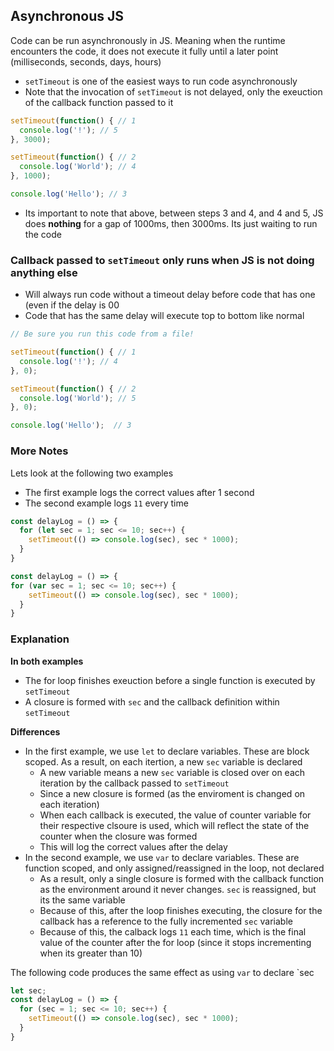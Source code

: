 ## Asynchronous JS ##
Code can be run asynchronously in JS. Meaning when the runtime encounters the code, it does not execute it fully until a later point (milliseconds, seconds, days, hours)
- `setTimeout` is one of the easiest ways to run code asynchronously
- Note that the invocation of `setTimeout` is not delayed, only the exeuction of the callback function passed to it

```javascript
setTimeout(function() { // 1
  console.log('!'); // 5
}, 3000);

setTimeout(function() { // 2
  console.log('World'); // 4
}, 1000);

console.log('Hello'); // 3
```

- Its important to note that above, between steps 3 and 4, and 4 and 5, JS does **nothing** for a gap of 1000ms, then 3000ms. Its just waiting to run the code

### Callback passed to `setTimeout` only runs when JS is not doing anything else ###
- Will always run code without a timeout delay before code that has one (even if the delay is 00
- Code that has the same delay will execute top to bottom like normal
```javascript
// Be sure you run this code from a file!

setTimeout(function() { // 1
  console.log('!'); // 4
}, 0);

setTimeout(function() { // 2
  console.log('World'); // 5
}, 0);

console.log('Hello');  // 3
```

### More Notes ###
Lets look at the following two examples
- The first example logs the correct values after 1 second
- The second example logs `11` every time
```javascript
const delayLog = () => {
  for (let sec = 1; sec <= 10; sec++) {
    setTimeout(() => console.log(sec), sec * 1000);
  }
}
```
```javascript
const delayLog = () => {
for (var sec = 1; sec <= 10; sec++) {
    setTimeout(() => console.log(sec), sec * 1000);
  }
}
```

### Explanation ###
**In both examples**
- The for loop finishes exeuction before a single function is executed by `setTimeout`
- A closure is formed with `sec` and the callback definition within `setTimeout`

**Differences**
- In the first example, we use `let` to declare variables. These are block scoped. As a result, on each itertion, a new `sec` variable is declared
  - A new variable means a new `sec` variable is closed over on each iteration by the callback passed to `setTimeout`
  - Since a new closure is formed (as the enviroment is changed on each iteration)
  - When each callback is executed, the value of counter variable for their respective clsoure is used, which will reflect the state of the counter when the closure   was formed
  - This will log the correct values after the delay
- In the second example, we use `var` to declare variables. These are function scoped, and only assigned/reassigned in the loop, not declared
  - As a result, only a single closure is formed with the callback function as the environment around it never changes. `sec` is reassigned, but its the same variable
  - Because of this, after the loop finishes executing, the closure for the callback has a reference to the fully incremented `sec` variable
  - Because of this, the calback logs `11` each time, which is the final value of the counter after the for loop (since it stops incrementing when its greater than 10)

The following code produces the same effect as using `var` to declare `sec
```javascript
let sec;
const delayLog = () => {
  for (sec = 1; sec <= 10; sec++) {
    setTimeout(() => console.log(sec), sec * 1000);
  }
}
```
